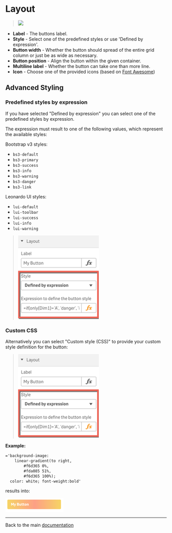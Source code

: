 # Layout

> ![](./images/sense_navigation_props_layout.png)

* **Label** - The buttons label.
* **Style** - Select one of the predefined styles or use 'Defined by expression'.
* **Button width** - Whether the button should spread of the entire grid column or just be as wide as necessary.
* **Button position** - Align the button within the given container.
* **Multiline label** - Whether the button can take one than more line.
* **Icon** - Choose one of the provided icons (based on [Font Awesome](https://fortawesome.github.io/Font-Awesome/))

## Advanced Styling

### Predefined styles by expression

If you have selected "Defined by expression" you can select one of the predefined styles by expression.

The expression must result to one of the following values, which represent the available styles:

Bootstrap v3 styles:

  - `bs3-default`
  - `bs3-primary`
  - `bs3-success`
  - `bs3-info`
  - `bs3-warning`
  - `bs3-danger`
  - `bs3-link`
    
Leonardo UI styles:

  - `lui-default`
  - `lui-toolbar`
  - `lui-success`
  - `lui-info`
  - `lui-warning`
    
> ![](./images/sense_navigation__style_by_expression.png)

### Custom CSS

Alternatively you can select "Custom style (CSS)" to provide your custom style definition for the button:

> ![](./images/sense_navigation__style_by_expression.png)

**Example:**

```
='background-image: 
    linear-gradient(to right, 
        #f6d365 0%, 
        #fda085 51%, 
        #f6d365 100%); 
  color: white; font-weight:bold'
```

results into:

![](./images/sense_navigation__style_by_css_result.png)

---

Back to the main [documentation](./../README.md)
